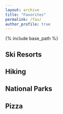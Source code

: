 ```yaml
---
layout: archive
title: "Favorites"
permalink: /fav/
author_profile: true
---
```


{% include base_path %}

## Ski Resorts

## Hiking

## National Parks

## Pizza
